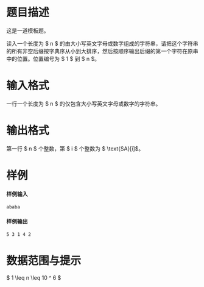 
# 题目描述

这是一道模板题。

读入一个长度为 $ n $ 的由大小写英文字母或数字组成的字符串，请把这个字符串的所有非空后缀按字典序从小到大排序，然后按顺序输出后缀的第一个字符在原串中的位置。位置编号为 $ 1 $ 到 $ n $。

# 输入格式

一行一个长度为 $ n $ 的仅包含大小写英文字母或数字的字符串。

# 输出格式

第一行 $ n $ 个整数，第 $ i $ 个整数为 $ \text{SA}[i]$。

# 样例

#### 样例输入
```plain
ababa
```

#### 样例输出
```plain
5 3 1 4 2
```

# 数据范围与提示

$ 1 \leq n \leq 10 ^ 6 $
			